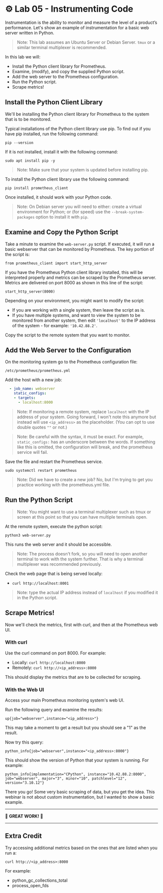 # ⚙️ Lab 05 - Instrumenting Code

Instrumentation is the ability to monitor and measure the level of a product’s performance. Let's show an example of instrumentation for a basic web server written in Python.

> Note: This lab assumes an Ubuntu Server or Debian Server. `tmux` or a similar terminal multiplexer is recommended.

In this lab we will:

- Install the Python client library for Prometheus.
- Examine, (modify), and copy the supplied Python script.
- Add the web server to the Prometheus configuration.
- Run the Python script.
- Scrape metrics!

## Install the Python Client Library

We'll be installing the Python client library for Prometheus to the system that is to be monitored.

Typical installations of the Python client library use pip. To find out if you have pip installed, run the following command:

`pip --version`

If it is not installed, install it with the following command:

`sudo apt install pip -y`

> Note: Make sure that your system is updated before installing pip.

To install the Python client library use the following command:

`pip install prometheus_client`

Once installed, it should work with your Python code.

> Note: On Debian server you will need to either: create a virtual environment for Python; or (for speed) use the `--break-system-packages` option to install it with `pip`.

## Examine and Copy the Python Script

Take a minute to examine the `web-server.py` script. If executed, it will run a basic webserver that can be monitored by Prometheus. The key portion of the script is:

`from prometheus_client import start_http_server`

If you have the Prometheus Python client library installed, this will be interpreted properly and metrics can be scraped by the Prometheus server. Metrics are delivered on port 8000 as shown in this line of the script:

`start_http_server(8000)`

Depending on your environment, you might want to modify the script:

- If you are working with a single system, then leave the script as is.
- If you have multiple systems, and want to view the system to be monitored from another system, then edit `'localhost'` to the IP address of the system - for example: `'10.42.88.2'`.

Copy the script to the remote system that you want to monitor.

## Add the Web Server to the Configuration

On the monitoring system go to the Prometheus configuration file:

`/etc/prometheus/prometheus.yml`

Add the host with a new job:

```yaml
  - job_name: webserver
    static_configs:
    - targets:
      - localhost:8000
```

> Note: If monitoring a remote system, replace `localhost` with the IP address of your system. Going forward, I won't note this anymore but instead will use `<ip_address>` as the placeholder. (You can opt to use double quotes `""` or not.)

> Note: Be careful with the syntax, it must be exact. For example, `static_configs:` has an underscore between the words. If something like this is omitted, the configuration will break, and the prometheus service will fail.

Save the file and restart the Prometheus service.

`sudo systemctl restart prometheus`

> Note: Did we have to create a new job? No, but I'm trying to get you practice working with the prometheus.yml file.

## Run the Python Script

> Note: You might want to use a terminal multiplexer such as tmux or screen at this point so that you can have multiple terminals open.

At the remote system, execute the python script:

`python3 web-server.py`

This runs the web server and it should be accessible.

> Note: The process doesn't fork, so you will need to open another terminal to work with the system further. That is why a terminal multiplexer was recommended previously.

Check the web page that is being served locally:

- `curl http://localhost:8001`

> Note: type the actual IP address instead of `localhost` if you modified it in the Python script.

## Scrape Metrics!

Now we'll check the metrics, first with curl, and then at the Prometheus web UI.

### With curl

Use the curl command on port 8000. For example:

- Locally: `curl http://localhost:8000`
- Remotely: `curl http://<ip_address>:8000`

This should display the metrics that are to be collected for scraping.

### With the Web UI

Access your main Prometheus monitoring system's web UI.

Run the following query and examine the results:

`up{job="webserver",instance="<ip_address>"}`

This may take a moment to get a result but you should see a "1" as the result.

Now try this query:

`python_info{job="webserver",instance="<ip_address>:8000"}`

This should show the version of Python that your system is running. For example:

`python_info{implementation="CPython", instance="10.42.88.2:8000", job="webserver", major="3", minor="10", patchlevel="12", version="3.10.12"}`

There you go! Some very basic scraping of data, but you get the idea. This webinar is not about custom instrumentation, but I wanted to show a basic example.

---

🐲 **GREAT WORK!** 🐲

---

## Extra Credit

Try accessing additional metrics based on the ones that are listed when you run a:

`curl http://<ip_address>:8000`

For example:

- python_gc_collections_total
- process_open_fds
